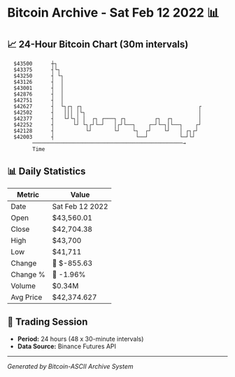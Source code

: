 # Bitcoin Archive - Sat Feb 12 2022 📊

## 📈 24-Hour Bitcoin Chart (30m intervals)

```
  $43500      ┼┐                                               
  $43375      ┤└┐                                              
  $43250      ┤ └┐                                             
  $43126      ┤  │                                             
  $43001      ┤  │                                             
  $42876      ┤  │                                             
  $42751      ┤  │                                             
  $42627      ┤  └┐┌┐ ┌┐                                     ┌ 
  $42502      ┤   │││ │└┐                                    │ 
  $42377      ┤   └┘└┐│ │  ┌┐ ┌───┐ ┌┐         ┌┐  ┌┐        │ 
  $42252      ┤      └┘ └┐┌┘└─┘   │┌┘└──┐    ┌─┘└─┐│└──┐    ┌┘ 
  $42128      ┤          └┘       └┘    └┐  ┌┘    └┘   │ ┌┐┌┘  
  $42003      ┤                          └──┘          └─┘└┘   
        ────────────────────────────────────────────────→
        Time
```

## 📊 Daily Statistics

| Metric | Value |
|--------|-------|
| Date | Sat Feb 12 2022 |
| Open | $43,560.01 |
| Close | $42,704.38 |
| High | $43,700 |
| Low | $41,711 |
| Change | 🔴 $-855.63 |
| Change % | 🔴 -1.96% |
| Volume | $0.34M |
| Avg Price | $42,374.627 |

## 📅 Trading Session

- **Period:** 24 hours (48 x 30-minute intervals)
- **Data Source:** Binance Futures API

---
*Generated by Bitcoin-ASCII Archive System*
